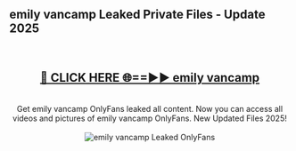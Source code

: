 <h2>emily vancamp Leaked Private Files - Update 2025</h2>
<br>
<div align="center">
<h2><a href="https://cliphot.my.id/emily_vancamp" rel="nofollow">🔴 CLICK HERE 🌐==►► emily vancamp</a></h2>
<br>
Get emily vancamp OnlyFans leaked all content. Now you can access all videos and pictures of emily vancamp OnlyFans. New Updated Files 2025!
<br>
<br>
<a href="https://cliphot.my.id/emily_vancamp" rel="nofollow" data-target="animated-image.originalLink"><img src="https://i.ibb.co.com/WyWwxjT/player-gif2.gif" alt="emily vancamp Leaked OnlyFans" style="max-width: 100%; display: inline-block;" data-target="animated-image.originalImage"></a>
</div>
<br>